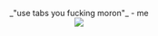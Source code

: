 <p align="center">
  _"use tabs you fucking moron"_ - me<br>
  <img src="https://imgur.com/UTcgFX5.jpg" />
</p>

